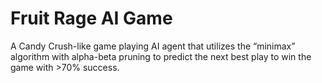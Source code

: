 # Fruit Rage AI Game
A Candy Crush-like game playing AI agent that utilizes the “minimax” algorithm with alpha-beta pruning to predict the next best play to win the game with >70% success.
